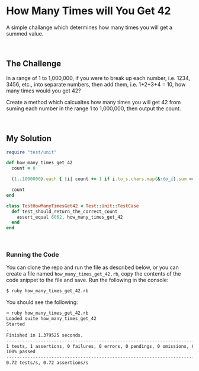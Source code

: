 # How Many Times will You Get 42

A simple challange which determines how many times you will get a summed value.

<br>

## The Challenge

In a range of 1 to 1,000,000, if you were to break up each number, i.e. 1234, 3456, etc., into separate numbers, then add them, i.e. 1+2+3+4 = 10, how many times would you get 42?

Create a method which calcualtes how many times you will get 42 from suming each number in the range 1 to 1,000,000, then output the count.

<br>

## My Solution

```ruby
require "test/unit"

def how_many_times_get_42
  count = 0

  (1..1000000).each { |i| count += 1 if i.to_s.chars.map(&:to_i).sum == 42 }

  count
end

class TestHowManyTimesGet42 < Test::Unit::TestCase
  def test_should_return_the_correct_count
    assert_equal 6062, how_many_times_get_42
  end
end
```

<br>

### Running the Code

You can clone the repo and run the file as described below, or you can create a file named `how_many_times_get_42.rb`, copy the contents of the code snippet to the file and save. Run the following in the console:

```sh
$ ruby how_many_times_get_42.rb
```

You should see the following:

```sh
➜ ruby how_many_times_get_42.rb
Loaded suite how_many_times_get_42
Started
.
Finished in 1.379525 seconds.
---------------------------------------------------------------------------------------------------
1 tests, 1 assertions, 0 failures, 0 errors, 0 pendings, 0 omissions, 0 notifications
100% passed
---------------------------------------------------------------------------------------------------
0.72 tests/s, 0.72 assertions/s
```
